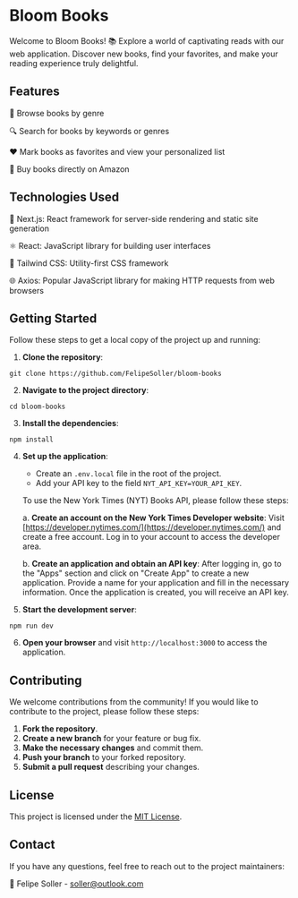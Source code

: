 # Bloom Books

Welcome to Bloom Books! 📚 Explore a world of captivating reads with our web application. Discover new books, find your favorites, and make your reading experience truly delightful.

## Features

🔎 Browse books by genre

🔍 Search for books by keywords or genres

❤️ Mark books as favorites and view your personalized list

🛒 Buy books directly on Amazon

## Technologies Used

🔧 Next.js: React framework for server-side rendering and static site generation

⚛️ React: JavaScript library for building user interfaces

🎨 Tailwind CSS: Utility-first CSS framework

🌐 Axios: Popular JavaScript library for making HTTP requests from web browsers

## Getting Started

Follow these steps to get a local copy of the project up and running:

1. **Clone the repository**:
```
git clone https://github.com/FelipeSoller/bloom-books
```
2. **Navigate to the project directory**:
```
cd bloom-books
```
3. **Install the dependencies**:
```
npm install
```
4. **Set up the application**:
   - Create an `.env.local` file in the root of the project.
   - Add your API key to the field `NYT_API_KEY=YOUR_API_KEY`.

   To use the New York Times (NYT) Books API, please follow these steps:

   a. **Create an account on the New York Times Developer website**: Visit [https://developer.nytimes.com/](https://developer.nytimes.com/) and create a free account. Log in to your account to access the developer area.

   b. **Create an application and obtain an API key**: After logging in, go to the "Apps" section and click on "Create App" to create a new application. Provide a name for your application and fill in the necessary information. Once the application is created, you will receive an API key.

5. **Start the development server**:
```
npm run dev
```
6. **Open your browser** and visit `http://localhost:3000` to access the application.

## Contributing

We welcome contributions from the community! If you would like to contribute to the project, please follow these steps:

1. **Fork the repository**.
2. **Create a new branch** for your feature or bug fix.
3. **Make the necessary changes** and commit them.
4. **Push your branch** to your forked repository.
5. **Submit a pull request** describing your changes.

## License

This project is licensed under the [MIT License](LICENSE).

## Contact

If you have any questions, feel free to reach out to the project maintainers:

📧 Felipe Soller - soller@outlook.com
